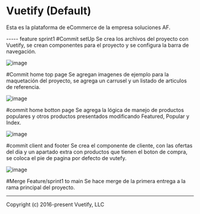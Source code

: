 # Vuetify (Default)

Esta es la plataforma de eCommerce de la empresa soluciones AF.

----- feature sprint1
#Commit setUp
Se crea los archivos del proyecto con Vuetify, se crean componentes para el proyecto y se configura la barra de navegación.

![image](https://github.com/user-attachments/assets/bb0adba6-a058-44da-a541-fce3a196439d)

#Commit home top page
Se agregan imagenes de ejemplo para la maquetación del proyecto, se agrega un carrusel y un listado de articulos de referencia.

![image](https://github.com/user-attachments/assets/98340108-9560-4f12-b1be-b80b18463375)

#commit home botton page
Se agrega la lógica de manejo de productos populares y otros productos presentados modificando Featured, Popular y Index.

![image](https://github.com/user-attachments/assets/ceb213ab-b069-4c8b-8010-464a08b9357f)

#commit client and footer
Se crea el componente de cliente, con las ofertas del dia y un apartado extra con productos que tienen el boton de compra, 
se coloca el pie de pagina por defecto de vutefy.

![image](https://github.com/user-attachments/assets/73615397-007d-470f-8e20-14c00e6a802c)

#Merge Feature/sprint1 to main
Se hace merge de la primera entrega a la rama principal del proyecto.

-----

Copyright (c) 2016-present Vuetify, LLC
